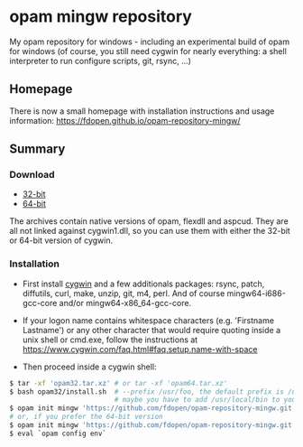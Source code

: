 # opam mingw repository

My opam repository for windows - including an experimental build of opam
for windows (of course, you still need cygwin for nearly everything:
a shell interpreter to run configure scripts, git, rsync, ...)

## Homepage

There is now a small homepage with installation instructions and usage
information: https://fdopen.github.io/opam-repository-mingw/

## Summary

### Download

* [32-bit](https://dl.dropboxusercontent.com/s/eo4igttab8ipyle/opam32.tar.xz)
* [64-bit](https://dl.dropboxusercontent.com/s/b2q2vjau7if1c1b/opam64.tar.xz)

The archives contain native versions of opam, flexdll and aspcud. They
are all not linked against cygwin1.dll, so you can use them with
either the 32-bit or 64-bit version of cygwin.


### Installation

* First install [cygwin](https://cygwin.com/) and a few additionals
  packages: rsync, patch, diffutils, curl, make, unzip, git, m4, perl.
  And of course mingw64-i686-gcc-core and/or mingw64-x86_64-gcc-core.

* If your logon name contains whitespace characters (e.g. 'Firstname
  Lastname') or any other character that would require quoting inside
  a unix shell or cmd.exe, follow the instructions at
  https://www.cygwin.com/faq.html#faq.setup.name-with-space

* Then proceed inside a cygwin shell:

```bash
$ tar -xf 'opam32.tar.xz' # or tar -xf 'opam64.tar.xz'
$ bash opam32/install.sh  # --prefix /usr/foo, the default prefix is /usr/local
                          # maybe you have to add /usr/local/bin to your PATH
$ opam init mingw 'https://github.com/fdopen/opam-repository-mingw.git' --comp 4.02.3+mingw32 --switch 4.02.3+mingw32
# or, if you prefer the 64-bit version
$ opam init mingw 'https://github.com/fdopen/opam-repository-mingw.git' --comp 4.02.3+mingw64 --switch 4.02.3+mingw64
$ eval `opam config env`
```
